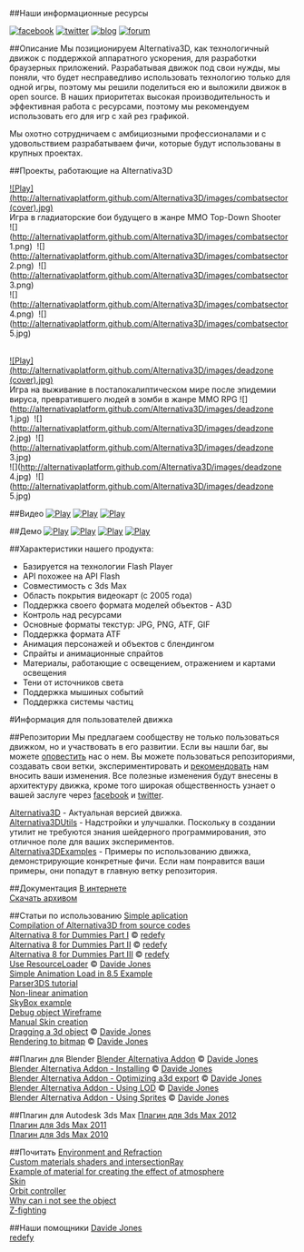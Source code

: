 ##Наши информационные ресурсы

[![facebook](http://alternativaplatform.github.com/Alternativa3D/images/facebook.png)](http://www.facebook.com/alternativaplatform)
[![twitter](http://alternativaplatform.github.com/Alternativa3D/images/twitter.png)](https://twitter.com/AltrntivaPltfrm)
[![blog](http://alternativaplatform.github.com/Alternativa3D/images/blog.png)](http://blog.alternativaplatform.com/en/)
[![forum](http://alternativaplatform.github.com/Alternativa3D/images/forum.png)](http://forum.alternativaplatform.com/forums/list.page)

##Описание
Мы позиционируем Alternativa3D, как технологичный движок с поддержкой аппаратного ускорения, для разработки браузерных приложений. Разрабатывая движок под свои нужды, мы поняли, что будет несправедливо использовать технологию только для одной игры, поэтому мы решили поделиться ею и выложили движок в open source. В наших приоритетах высокая производительность и эффективная работа с ресурсами, поэтому мы рекомендуем использовать его для игр с хай рез графикой.

Мы охотно сотрудничаем с амбициозными профессионалами и с удовольствием разрабатываем фичи, которые будут использованы в крупных проектах.

##Проекты, работающие на Alternativa3D

 [![Play](http://alternativaplatform.github.com/Alternativa3D/images/combatsector \(cover\).jpg)](http://game.combatsector.com?instant=1)   
 Игра в гладиаторские бои будущего в жанре MMO Top-Down Shooter   
 ![](http://alternativaplatform.github.com/Alternativa3D/images/combatsector 1.png)&nbsp;
 ![](http://alternativaplatform.github.com/Alternativa3D/images/combatsector 2.png)&nbsp;
 ![](http://alternativaplatform.github.com/Alternativa3D/images/combatsector 3.png)   
 ![](http://alternativaplatform.github.com/Alternativa3D/images/combatsector 4.png)&nbsp;
 ![](http://alternativaplatform.github.com/Alternativa3D/images/combatsector 5.jpg)&nbsp;    
 <br />

 [![Play](http://alternativaplatform.github.com/Alternativa3D/images/deadzone \(cover\).jpg)](http://apps.facebook.com/laststand-deadzone/?fb_source=bookmark_apps&ref=bookmarks&count=0&fb_bmpos=2_0)   
 Игра на выживание в постапокалиптическом мире после эпидемии вируса, превратившего людей в зомби в жанре MMO RPG
 ![](http://alternativaplatform.github.com/Alternativa3D/images/deadzone 1.jpg)&nbsp;
 ![](http://alternativaplatform.github.com/Alternativa3D/images/deadzone 2.jpg)&nbsp;
 ![](http://alternativaplatform.github.com/Alternativa3D/images/deadzone 3.jpg)   
 ![](http://alternativaplatform.github.com/Alternativa3D/images/deadzone 4.jpg)&nbsp;
 ![](http://alternativaplatform.github.com/Alternativa3D/images/deadzone 5.jpg)&nbsp;

##Видео
[![Play](http://alternativaplatform.github.com/Alternativa3D/images/maxracer\(video\).jpg)](http://www.youtube.com/watch?v=tgwi0lWgX8w)
[![Play](http://alternativaplatform.github.com/Alternativa3D/images/metro\(video\).jpg)](http://www.youtube.com/watch?v=Aein6drd_Hk)
[![Play](http://alternativaplatform.github.com/Alternativa3D/images/ostrova\(video\).jpg)](http://www.youtube.com/watch?v=hCXxCD_GYTA)

##Демо
[![Play](http://alternativaplatform.github.com/Alternativa3D/images/maxracer\(swf\).jpg)](http://alternativaplatform.com/ru/demos/crash/)
[![Play](http://alternativaplatform.github.com/Alternativa3D/images/arena\(swf\).jpg)](http://alternativaplatform.com/ru/demos/arena/)
[![Play](http://alternativaplatform.github.com/Alternativa3D/images/crush\(swf\).jpg)](http://alternativaplatform.com/ru/demos/crash/)
[![Play](http://alternativaplatform.github.com/Alternativa3D/images/dir_shadow\(swf\).jpg)](http://wiki.alternativaplatform.com/DirectionalLightShadow_Demo)

##Характеристики нашего продукта:
 - Базируется на технологии Flash Player
 - API похожее на API Flash
 - Совместимость с 3ds Max
 - Область покрытия видеокарт (с 2005 года)
 - Поддержка своего формата моделей объектов - A3D
 - Контроль над ресурсами
 - Основные форматы текстур: JPG, PNG, ATF, GIF
 - Поддержка формата ATF
 - Анимация персонажей и объектов с блендингом
 - Спрайты и анимационные спрайтов
 - Материалы, работающие с освещением, отражением и картами освещения
 - Тени от источников света
 - Поддержка мышиных событий
 - Поддержка системы частиц


#Информация для пользователей движка

##Репозитории
Мы предлагаем сообществу не только пользоваться движком, но и участвовать в его развитии. Если вы нашли баг, вы можете [оповестить](https://github.com/AlternativaPlatform/Alternativa3D/issues) нас о нем. Вы можете пользоваться репозиториями, создавать свои ветки, экспериментировать и [рекомендовать](https://github.com/AlternativaPlatform/Alternativa3D/pulls) нам вносить ваши изменения. Все полезные изменения будут внесены в архитектуру движка, кроме того широкая общественность узнает о вашей заслуге через [facebook](http://www.facebook.com/alternativaplatform) и [twitter](https://twitter.com/AltrntivaPltfrm).   

[Alternativa3D](https://github.com/AlternativaPlatform/Alternativa3D) - Актуальная версией движка.  
[Alternativa3DUtils](https://github.com/AlternativaPlatform/Alternativa3DUtils) - Надстройки и улучшалки. Поскольку в создании утилит не требуются знания шейдерного программирования, это отличное поле для ваших экспериментов.  
[Alternativa3DExamples](https://github.com/AlternativaPlatform/Alternativa3DExamples) - Примеры по использованию движка, демонстрирующие конкретные фичи. Если нам понравится ваши примеры, они попадут в главную ветку репозитория.  

##Документация
[В интернете](http://alternativaplatform.com/ru/docs/8.32.0/)  
[Скачать архивом](http://alternativaplatform.com/ru/docs/8.32.0/alternativa3d8_help_en.zip)

##Статьи по использованию
[Simple aplication](http://wiki.alternativaplatform.com/Template_Tutorial#Alternativa3D_8)  
[Compilation of Alternativa3D from source codes](http://wiki.alternativaplatform.com/Compilation_of_Alternativa3D_from_source_codes)  
[Alternativa 8 for Dummies Part I](http://wiki.alternativaplatform.com/Alternativa_8_for_Dummies_Part_I) © [redefy](http://redefy.net/)  
[Alternativa 8 for Dummies Part II](http://wiki.alternativaplatform.com/Alternativa_8_for_Dummies_Part_II) © [redefy](http://redefy.net/)  
[Alternativa 8 for Dummies Part III](http://wiki.alternativaplatform.com/Alternativa_8_for_Dummies_Part_III) © [redefy](http://redefy.net/)  
[Use ResourceLoader](http://davidejones.com/blog/1334-alternativa-8-27-0-resourceloader/) © [Davide Jones](http://davidejones.com/)  
[Simple Animation Load in 8.5 Example](http://wiki.alternativaplatform.com/Simple_Animation_Load_in_8.5_Example)  
[Parser3DS tutorial](http://wiki.alternativaplatform.com/Parser3DS_tutorial)  
[Non-linear animation](http://wiki.alternativaplatform.com/Non-linear_animation)  
[SkyBox example](http://wiki.alternativaplatform.com/SkyBox_example)  
[Debug object Wireframe](http://wiki.alternativaplatform.com/Wireframe_example)  
[Manual Skin creation](http://wiki.alternativaplatform.com/Octopus_Demo)  
[Dragging a 3d object](http://davidejones.com/blog/1566-dragging-3d-object-alternativa3d-8/) © [Davide Jones](http://davidejones.com/)  
[Rendering to bitmap](http://davidejones.com/blog/1577-rendering-bitmap-alternativa3d-8/) © [Davide Jones](http://davidejones.com/)

##Плагин для Blender
[Blender Alternativa Addon](https://github.com/davidejones/alternativa3d_tools) © [Davide Jones](http://davidejones.com/)  
[Blender Alternativa Addon - Installing](http://wiki.alternativaplatform.com/Blender_Alternativa_Addon_-_Installing) © [Davide Jones](http://davidejones.com/)  
[Blender Alternativa Addon - Optimizing a3d export](http://wiki.alternativaplatform.com/Blender_Alternativa_Addon_-_Optimizing_a3d_export) © [Davide Jones](http://davidejones.com/)  
[Blender Alternativa Addon - Using LOD](http://wiki.alternativaplatform.com/Blender_Alternativa_Addon_-_Using_LOD) © [Davide Jones](http://davidejones.com/)  
[Blender Alternativa Addon - Using Sprites](http://wiki.alternativaplatform.com/Blender_Alternativa_Addon_-_Using_Sprites) © [Davide Jones](http://davidejones.com/)

##Плагин для Autodesk 3ds Max
[Плагин для 3ds Max 2012](http://alternativaplatform.com/public/plugins_3dsmax2012.zip)  
[Плагин для 3ds Max 2011](http://alternativaplatform.com/public/plugins_3dsmax2011.zip)  
[Плагин для 3ds Max 2010](http://alternativaplatform.com/public/plugins_3dsmax2010.zip)

##Почитать
[Environment and Refraction](http://wiki.alternativaplatform.com/Environment_and_Refraction)  
[Custom materials shaders and intersectionRay](http://wiki.alternativaplatform.com/Custom_materials_shaders_and_intersectionRay)  
[Example of material for creating the effect of atmosphere](http://wiki.alternativaplatform.com/Example_of_material_for_creating_the_effect_of_atmosphere)  
[Skin](http://wiki.alternativaplatform.com/Skin)  
[Orbit controller](http://wiki.alternativaplatform.com/Orbit_controller)  
[Why can i not see the object](http://wiki.alternativaplatform.com/Why_can_i_not_see_the_object)  
[Z-fighting](http://en.wikipedia.org/wiki/Z-fighting)

##Наши помощники
[Davide Jones](http://davidejones.com/)  
[redefy](http://redefy.net/)